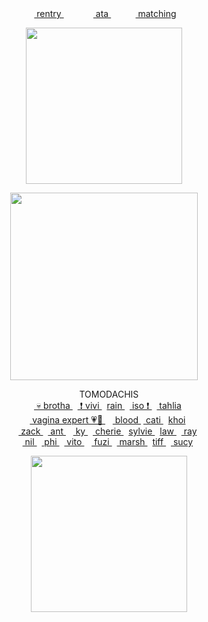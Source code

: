 
<div align="center"> ‎‎‎ ‎<a href="https://rentry.co/piro"> rentry </a> ‎‎‎ ‎‎  ‎‎‎‎‎ ‎‎‎ ‎‎ ‎‎‎‎ ‎‎‎‎ ‎‎‎‎ ‎‎‎‎‎‎‎‎      ‎‎ ‎‎‎‎‎‎    ‎‎‎‎‎‎ ‎‎‎<a href="https://gojo.atabook.org"> ata </a>  ‎‎  ‎‎‎‎‎ ‎‎‎ ‎‎ ‎‎‎‎   ‎‎ ‎‎ ‎‎‎ ‎‎ ‎‎  ‎‎‎<a href="https://rentry.co/zeali"> matching </a>  
 </div> 


<p align="center"> <img src="https://media1.tenor.com/m/LqiQ8nBnbe4AAAAC/chiikawa-rakko.gif" width=250> </p>
<p align="center"> 
 
<p align="center"> <a href="https://github.com/kittinan/spotify-github-profile"><img src="https://spotify-github-profile.kittinanx.com/api/view?uid=vp0l8no3f2w2gwvtee007igpn&cover_image=true&theme=novatorem&show_offline=false&background_color=121212&interchange=true&bar_color=4e98b1&bar_color_cover=false" width=300 ></a> </p>

<div align="center">  ‎    ‎   ‎‎  ‎ TOMODACHIS </div> 

<div align="center"> ‎‎‎  ‎‎ ‎‎ ‎<a href="https://github.com/tojifg">  💀 brotha </a> ‎   ‎‎ ‎‎‎‎‎<a href="https://github.com/yumefujo"> ❗️ vivi </a>  ‎   ‎‎ <a href="https://github.com/orekoto"> rain </a>  ‎‎‎  ‎‎ ‎<a href="https://github.com/yaoidemon"> iso ❗️  </a> ‎‎‎  ‎  ‎‎‎‎‎<a href="https://github.com/FIeshwater"> tahlia </a>
 </div> 
 <div align="center"> ‎‎‎  ‎‎ ‎‎ ‎‎‎‎‎<a href="https://github.com/dokhyuk"> vagina expert 💗🐹  </a>  ‎ ‎‎‎  ‎‎ ‎‎‎‎‎<a href="https://github.com/cupiddict"> blood </a>   ‎‎ ‎‎‎‎‎<a href="https://github.com/eatsleepedge"> cati </a>  ‎   ‎‎ <a href="https://github.com/10shadows"> khoi </a>
 </div> 
  <div align="center">  ‎ ‎‎‎  ‎‎ ‎‎‎‎‎<a href="https://github.com/basementjazz"> zack </a>  ‎   ‎‎ ‎‎‎‎‎<a href="https://github.com/yaoishida"> ant </a> ‎‎‎  ‎‎ ‎‎ ‎‎‎‎‎<a href="https://github.com/blackbetta"> ky </a>  ‎   ‎‎ ‎‎‎‎‎<a href="https://github.com/cheriecrush"> cherie </a>  ‎   ‎‎ <a href="https://github.com/lobocorp"> sylvie </a>  ‎   ‎‎ <a href="https://github.com/curse-manipulation"> law </a>   ‎   ‎‎  ‎‎‎‎‎<a href="https://github.com/9THNINJA"> ray </a>
 </div> 
  <div align="center"> ‎‎‎  ‎‎ ‎‎ ‎<a href="https://github.com/thangyu"> nil </a> ‎‎‎  ‎‎ ‎‎‎‎‎<a href="https://github.com/fujoshphi"> phi </a> ‎‎ ‎‎ ‎<a href="https://github.com/purrcore"> vito </a> ‎‎‎  ‎‎ ‎‎ ‎‎‎‎‎<a href="https://github.com/fuziyamas"> fuzi </a>  ‎   ‎‎ ‎‎‎‎‎<a href="https://github.com/vampaku"> marsh </a>  ‎   ‎‎ <a href="https://github.com/twerkfesting"> tiff </a>   ‎   ‎‎  ‎‎‎‎‎<a href="https://github.com/kyostro"> sucy </a>
 </div> 

 
<p align="center">   ‎   ‎‎  ‎   ‎‎ ‎‎‎‎‎<img src="https://64.media.tumblr.com/ba3b0180e4c74453121755d62a05cc1c/0c91b70a60d25622-07/s1280x1920/f16c530aa9d27a4a0720a93feb43b1040884929f.pnj" width=250> </p>
<p align="center"> 
